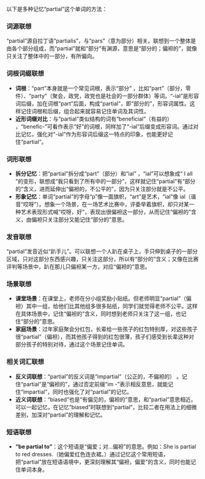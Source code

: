 以下是多种记忆“partial”这个单词的方法：

### 词源联想
“partial”源自拉丁语“partialis”，与“pars”（意为部分）相关。联想到一个整体是由各个部分组成，而“partial”就和“部分”有渊源，意思是“部分的；偏袒的”，就像只关注了整体中的一部分，有所偏向。

### 词根词缀联想
 - **词根**：“part”本身就是一个常见词根，表示“部分” ，比如“part”（部分，零件）、“party”（聚会，政党，政党也是社会的一部分群体）等词。“-ial”是形容词后缀，加在词根“part”后面，构成“partial”，即“部分的”，形容词属性。这样记住词根和后缀，组合起来就容易记住单词及其词性。
 - **近形词缀对比**：与“partial”类似结构的词有“beneficial”（有益的） ，“benefic-”可看作表示“好”的词根，同样加了“-ial”后缀变成形容词。通过对比记忆，强化对“-ial”作为形容词后缀这一特点的印象，也能更好记住“partial”。

### 词形联想
 - **拆分记忆**：把“partial”拆分成“part”（部分）和“ial” ，“ial”可以想象成“ I all ”的变形，联想成“我只看到了所有中的一部分”，这样就记住“partial”有“部分的”含义，进而延伸出“偏袒的，不公平的”，因为只关注部分就是不公平。
 - **形象记忆**：单词“partial”的字母“p”像一面旗帜，“art”是艺术，“ial”像 ial（谐音“哎呀”）。想象一个场景，在一场艺术比赛中，评委举着旗帜，却只对某一种艺术表现形式喊“哎呀，好”，表现出很偏袒这一部分，从而记住“偏袒的”含义，由偏袒只关注部分又能记住“部分的”意思。

### 发音联想
“partial”发音近似“趴手儿”。可以联想一个人趴在桌子上，手只伸到桌子的一部分区域，只对这部分东西感兴趣，只关注这部分，所以有“部分的”含义；又像在比赛评判等场景中，趴在那儿只偏袒某一方，对应“偏袒的”意思。

### 场景联想
 - **课堂场景**：在课堂上，老师在分小组奖励小贴纸。但老师明显“partial”（偏袒）其中一组，给他们比其他组多很多贴纸，同学们就觉得老师不公平。这样在具体场景中，记住“偏袒的”含义，同时想到老师只关注了这一组，也记住“部分的”意思。
 - **家庭场景**：过年家庭聚会分红包，长辈给一些孩子的红包特别厚，对这些孩子很“partial”（偏袒），而其他孩子得到的红包很薄，孩子们感受到长辈这种对部分孩子的特别对待，通过这个场景记住单词。

### 相关词汇联想
 - **反义词联想**：“partial”的反义词是“impartial”（公正的，不偏袒的） 。记住“partial”是“偏袒的”，通过否定前缀“im -”表示相反意思，就能记住“impartial”，同时也强化了对“partial”的记忆。
 - **近义词联想**：“biased”也是“有偏见的，偏袒的”意思，和“partial”意思相近。可以一起记忆，在记忆“biased”时联想到“partial”，比较二者在用法上的细微差别，加深对“partial”的理解和记忆。

### 短语联想
 - **“be partial to”**：这个短语是“偏爱；对…偏袒”的意思。例如：She is partial to red dresses.（她偏爱红色连衣裙。）通过记忆这个常用短语，把“partial”放在短语语境中，更深刻理解其“偏袒，偏爱”的含义，同时也能记住单词本身。 